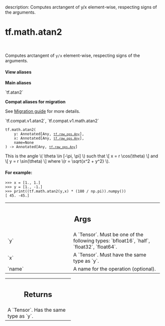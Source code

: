 description: Computes arctangent of y/x element-wise, respecting signs of the arguments.

<div itemscope itemtype="http://developers.google.com/ReferenceObject">
<meta itemprop="name" content="tf.math.atan2" />
<meta itemprop="path" content="Stable" />
</div>

# tf.math.atan2

<!-- Insert buttons and diff -->

<table class="tfo-notebook-buttons tfo-api nocontent" align="left">

</table>



Computes arctangent of `y/x` element-wise, respecting signs of the arguments.


<section class="expandable">
  <h4 class="showalways">View aliases</h4>
  <p>
<b>Main aliases</b>
<p>`tf.atan2`</p>

<b>Compat aliases for migration</b>
<p>See
<a href="https://www.tensorflow.org/guide/migrate">Migration guide</a> for
more details.</p>
<p>`tf.compat.v1.atan2`, `tf.compat.v1.math.atan2`</p>
</p>
</section>

<pre class="devsite-click-to-copy prettyprint lang-py tfo-signature-link">
<code>tf.math.atan2(
    y: Annotated[Any, <a href="../../tf/raw_ops/Any.md"><code>tf.raw_ops.Any</code></a>],
    x: Annotated[Any, <a href="../../tf/raw_ops/Any.md"><code>tf.raw_ops.Any</code></a>],
    name=None
) -> Annotated[Any, <a href="../../tf/raw_ops/Any.md"><code>tf.raw_ops.Any</code></a>]
</code></pre>



<!-- Placeholder for "Used in" -->

This is the angle \\( \theta \in [-\pi, \pi] \\) such that
\\[ x = r \cos(\theta) \\]
and
\\[ y = r \sin(\theta) \\]
where \\(r = \sqrt{x^2 + y^2} \\).

#### For example:



```
>>> x = [1., 1.]
>>> y = [1., -1.]
>>> print((tf.math.atan2(y,x) * (180 / np.pi)).numpy())
[ 45. -45.]
```

<!-- Tabular view -->
 <table class="responsive fixed orange">
<colgroup><col width="214px"><col></colgroup>
<tr><th colspan="2"><h2 class="add-link">Args</h2></th></tr>

<tr>
<td>
`y`<a id="y"></a>
</td>
<td>
A `Tensor`. Must be one of the following types: `bfloat16`, `half`, `float32`, `float64`.
</td>
</tr><tr>
<td>
`x`<a id="x"></a>
</td>
<td>
A `Tensor`. Must have the same type as `y`.
</td>
</tr><tr>
<td>
`name`<a id="name"></a>
</td>
<td>
A name for the operation (optional).
</td>
</tr>
</table>



<!-- Tabular view -->
 <table class="responsive fixed orange">
<colgroup><col width="214px"><col></colgroup>
<tr><th colspan="2"><h2 class="add-link">Returns</h2></th></tr>
<tr class="alt">
<td colspan="2">
A `Tensor`. Has the same type as `y`.
</td>
</tr>

</table>

